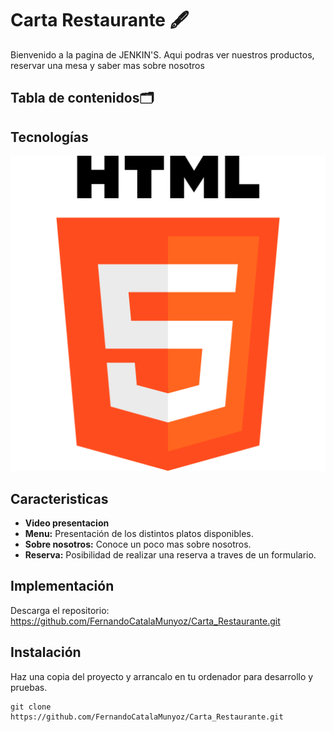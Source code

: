 # Carta Restaurante 🖋️

Bienvenido a la pagina de JENKIN'S. Aqui podras ver nuestros productos, reservar una mesa y saber mas sobre nosotros

## Tabla de contenidos🗂️

## Tecnologías

![Html|1](./img/html-5.png)

## Caracteristicas

- **Video presentacion**
- **Menu:** Presentación de los distintos platos disponibles.
- **Sobre nosotros:** Conoce un poco mas sobre nosotros.
- **Reserva:** Posibilidad de realizar una reserva a traves de un formulario.

## Implementación

Descarga el repositorio: https://github.com/FernandoCatalaMunyoz/Carta_Restaurante.git

## Instalación

Haz una copia del proyecto y arrancalo en tu ordenador para desarrollo y pruebas.

```
git clone https://github.com/FernandoCatalaMunyoz/Carta_Restaurante.git
```

[def]: ./img/html-5.png
